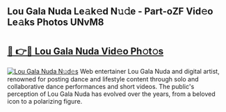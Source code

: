 ## Lou Gala Nuda Le𝚊k𝚎d N𝚞𝚍e - Part-oZF Vid𝚎o Le𝚊ks Photos UNvM8

# <h2><a href="http://fbeuf8.evod.top/?m=Lou+Gala+Nuda">🔗 👉🔴 Lou Gala Nuda Vid𝚎o Ph𝚘t𝚘s</a></h2>

[![Lou Gala Nuda N𝚞d𝚎s](https://i.imgur.com/8V9OHl7.gif)](http://fbeuf8.evod.top/?m=Lou+Gala+Nuda)
Web entertainer Lou Gala Nuda and digital artist, renowned for posting dance and lifestyle content through solo and collaborative dance performances and short videos. The public's perception of Lou Gala Nuda has evolved over the years, from a beloved icon to a polarizing figure. 
